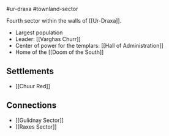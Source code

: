 #ur-draxa #townland-sector 

Fourth sector within the walls of [[Ur-Draxa]].

- Largest population
- Leader: [[Varghas Churr]]
- Center of power for the templars: [[Hall of Administration]]
- Home of the [[Doom of the South]]

## Settlements
- [[Chuur Red]]

## Connections
- [[Gulidnay Sector]]
- [[Raxes Sector]]
